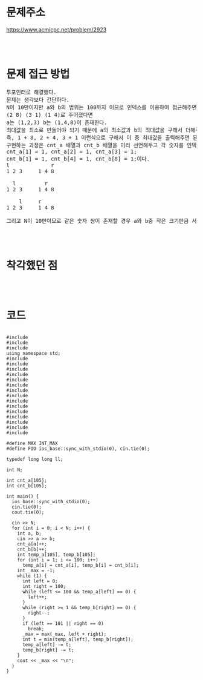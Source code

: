# 문제주소

https://www.acmicpc.net/problem/2923

<br><br>

# 문제 접근 방법

<pre>
투포인터로 해결했다. 
문제는 생각보다 간단하다. 
N이 10만이지만 a와 b의 범위는 100까지 이므로 인덱스를 이용하여 접근해주면 시간초과 또는 메모리초과는 신경안써도 될 것 같다.
(2 8) (3 1) (1 4)로 주어졌다면
a는 (1,2,3) b는 (1,4,8)이 존재한다. 
최대값을 최소로 만들어야 되기 때문에 a의 최소값과 b의 최대값을 구해서 더해주면 된다.
즉, 1 + 8, 2 + 4, 3 + 1 이런식으로 구해서 이 중 최대값을 출력해주면 된다. 
구현하는 과정은 cnt_a 배열과 cnt_b 배열을 미리 선언해두고 각 숫자를 인덱스별로 더해줘서 숫자를 세준다.
cnt_a[1] = 1, cnt_a[2] = 1, cnt_a[3] = 1;
cnt_b[1] = 1, cnt_b[4] = 1, cnt_b[8] = 1;이다. 
l             r
1 2 3     1 4 8

  l         r
1 2 3     1 4 8

    l     r
1 2 3     1 4 8

그리고 N이 10만이므로 같은 숫자 쌍이 존재할 경우 a와 b중 작은 크기만큼 서로 빼줌으로써 중복되는 과정을 배제시켜주면 된다.
</pre>

<br><br>

# 착각했던 점

<p>

</p>
<p>

</p>
<br><br>

# 코드

<pre>
<code>
#include <ctime>
#include <iostream>
#include <type_traits>
using namespace std;
#include <algorithm>
#include <bitset>
#include <cmath>
#include <cstring>
#include <deque>
#include <iomanip>
#include <limits.h>
#include <map>
#include <queue>
#include <stack>
#include <stdlib.h>
#include <string.h>
#include <string>
#include <unordered_map>
#include <vector>

#define MAX INT_MAX
#define FIO ios_base::sync_with_stdio(0), cin.tie(0);

typedef long long ll;

int N;

int cnt_a[105];
int cnt_b[105];

int main() {
  ios_base::sync_with_stdio(0);
  cin.tie(0);
  cout.tie(0);

  cin >> N;
  for (int i = 0; i < N; i++) {
    int a, b;
    cin >> a >> b;
    cnt_a[a]++;
    cnt_b[b]++;
    int temp_a[105], temp_b[105];
    for (int i = 1; i <= 100; i++)
      temp_a[i] = cnt_a[i], temp_b[i] = cnt_b[i];
    int _max = -1;
    while (1) {
      int left = 0;
      int right = 100;
      while (left <= 100 && temp_a[left] == 0) {
        left++;
      }
      while (right >= 1 && temp_b[right] == 0) {
        right--;
      }
      if (left == 101 || right == 0)
        break;
      _max = max(_max, left + right);
      int t = min(temp_a[left], temp_b[right]);
      temp_a[left] -= t;
      temp_b[right] -= t;
    }
    cout << _max << "\n";
  }
}
</code>
</pre>

<br><br>

<p>

</p>
